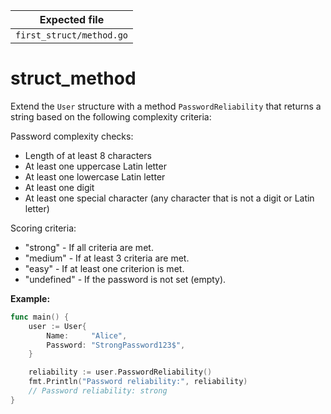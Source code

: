 | Expected file            |
| ------------------------ |
| `first_struct/method.go` |

# struct_method

Extend the `User` structure with a method `PasswordReliability` that returns a string based on the following complexity criteria:

Password complexity checks:

- Length of at least 8 characters
- At least one uppercase Latin letter
- At least one lowercase Latin letter
- At least one digit
- At least one special character (any character that is not a digit or Latin letter)

Scoring criteria:

- "strong" - If all criteria are met.
- "medium" - If at least 3 criteria are met.
- "easy" - If at least one criterion is met.
- "undefined" - If the password is not set (empty).

**Example:**

```go
func main() {
    user := User{
        Name:     "Alice",
        Password: "StrongPassword123$",
    }

    reliability := user.PasswordReliability()
    fmt.Println("Password reliability:", reliability)
    // Password reliability: strong
}
```
